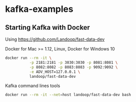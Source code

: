 # kafka-examples
## Starting Kafka with Docker
Using https://github.com/Landoop/fast-data-dev 

Docker for Mac >= 1.12, Linux, Docker for Windows 10
```bash
docker run --rm -it \
           -p 2181:2181 -p 3030:3030 -p 8081:8081 \
           -p 8082:8082 -p 8083:8083 -p 9092:9092 \
           -e ADV_HOST=127.0.0.1 \
           landoop/fast-data-dev
```

Kafka command lines tools
```bash
docker run --rm -it --net=host landoop/fast-data-dev bash
```
